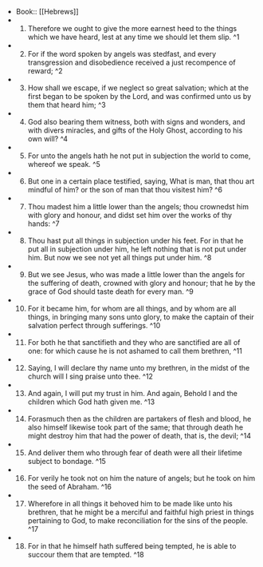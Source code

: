 - Book:: [[Hebrews]]
- 1. Therefore we ought to give the more earnest heed to the things which we have heard, lest at any time we should let them slip. ^1
- 2. For if the word spoken by angels was stedfast, and every transgression and disobedience received a just recompence of reward; ^2
- 3. How shall we escape, if we neglect so great salvation; which at the first began to be spoken by the Lord, and was confirmed unto us by them that heard him; ^3
- 4. God also bearing them witness, both with signs and wonders, and with divers miracles, and gifts of the Holy Ghost, according to his own will? ^4
- 5. For unto the angels hath he not put in subjection the world to come, whereof we speak. ^5
- 6. But one in a certain place testified, saying, What is man, that thou art mindful of him? or the son of man that thou visitest him? ^6
- 7. Thou madest him a little lower than the angels; thou crownedst him with glory and honour, and didst set him over the works of thy hands: ^7
- 8. Thou hast put all things in subjection under his feet. For in that he put all in subjection under him, he left nothing that is not put under him. But now we see not yet all things put under him. ^8
- 9. But we see Jesus, who was made a little lower than the angels for the suffering of death, crowned with glory and honour; that he by the grace of God should taste death for every man. ^9
- 10. For it became him, for whom are all things, and by whom are all things, in bringing many sons unto glory, to make the captain of their salvation perfect through sufferings. ^10
- 11. For both he that sanctifieth and they who are sanctified are all of one: for which cause he is not ashamed to call them brethren, ^11
- 12. Saying, I will declare thy name unto my brethren, in the midst of the church will I sing praise unto thee. ^12
- 13. And again, I will put my trust in him. And again, Behold I and the children which God hath given me. ^13
- 14. Forasmuch then as the children are partakers of flesh and blood, he also himself likewise took part of the same; that through death he might destroy him that had the power of death, that is, the devil; ^14
- 15. And deliver them who through fear of death were all their lifetime subject to bondage. ^15
- 16. For verily he took not on him the nature of angels; but he took on him the seed of Abraham. ^16
- 17. Wherefore in all things it behoved him to be made like unto his brethren, that he might be a merciful and faithful high priest in things pertaining to God, to make reconciliation for the sins of the people. ^17
- 18. For in that he himself hath suffered being tempted, he is able to succour them that are tempted. ^18
